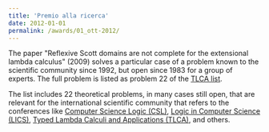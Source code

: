 ```yaml
---
title: 'Premio alla ricerca'
date: 2012-01-01
permalink: /awards/01_ott-2012/
---
```


The paper "Reflexive Scott domains are not complete for the extensional lambda calculus" (2009) solves a particular case of a problem known to the scientific community since 1992, but open since 1983 for a group of experts. The full problem is listed as problem 22 of the [TLCA list](https://newyork.craigslist.org/d/missed-connections/search/mis 'TLCA list of open problems').

The list includes 22 theoretical problems, in many cases still open, that are relevant for the international scientific community that refers to the conferences like [Computer Science Logic (CSL)](https://www.eacsl.org/csl-conferences/), [Logic in Computer Science (LICS)](https://lics.siglog.org/), [Typed Lambda Calculi and Applications (TLCA)](https://dblp.org/db/conf/tlca/index.html), and others.